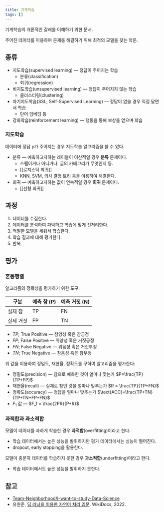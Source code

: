```yaml
---
title: 기계학습
tags: []
---
```


기계학습의 개론적인 갈래를 이해하기 위한 문서.

주어진 데이터를 이용하여 문제를 해결하기 위해 최적의 모델을 찾는 학문.

## 종류

- 지도학습(supervised learning) — 정답이 주어지는 학습
	- 분류(classification)
	- 회귀(regression)
- 비지도학습(unsupervised learning) — 정답이 주어지지 않는 학습
	- 클러스터링(clustering)
- 자기지도학습(SSL; Self-Supervised Learning) — 정답이 없을 경우 직접 달면서 학습
	- 단어 임베딩 등
- 강화학습(reinforcement learning) — 행동을 통해 보상을 얻으며 학습

### 지도학습

데이터에 정답 $y$가 주어지는 경우 지도학습 알고리즘을 쓸 수 있다.

- 분류 — 예측하고자하는 레이블이 이산적일 경우 **분류** 문제이다.
	- 스팸이거나 아니거나. 글의 카테고리가 무엇인지 등.
	- [[로지스틱 회귀]]
	- KNN, SVM, 의사 결정 트리 등을 이용하여 해결한다.
- 회귀 — 예측하고자하는 값이 연속적일 경우 **회귀** 문제이다.
	- [[선형 회귀]]

## 과정

1. 데이터를 수집한다.
2. 데이터를 분석하여 파악하고 학습에 맞게 전처리한다.
3. 적절한 모델을 세워서 학습한다.
4. 학습 결과에 대해 평가한다.
5. 반복

## 평가

### 혼동행렬

알고리즘의 정확성을 평가하기 위한 도구.

| 구분      | 예측 참 (P) | 예측 거짓 (N) |
| --------- | ------- | --------- |
| 실제 참   | TP      | FN        | 
| 실제 거짓 | FP        |  TN         |

- $TP$; True Positive — 참양성 혹은 참긍정
- $FP$; False Positive — 위양성 혹은 거짓긍정
- $FN$; False Negative — 위음성 혹은 거짓부정
- $TN$; True Negative — 참음성 혹은 참부정

위 값을 이용하여 정밀도, 재현율, 정확도를 구하여 알고리즘을 평가한다:

- 정밀도(precision) — 참으로 예측한 것이 얼마나 맞는가
	$P=\frac{TP}{TP+FP}$
- 재현율(recall) — 실제로 참인 것을 얼마나 맞추는가
	$R = \frac{TP}{TP+FN}$
- 정확도(accuracy) — 정답을 얼마나 맞추는가
	$\text{ACC}=\frac{TP+TN}{TP+TN+FP+FN}$
- $F_1$ 값 — $F_1 = \frac{2PR}{P+R}$

### 과적합과 과소적합

모델이 데이터를 과하게 학습한 경우 **과적합**(overfitting)이라고 한다.
- 학습 데이터에서는 높은 성능을 발휘하지만 평가 데이터에서는 성능이 떨어진다.
- dropout, early stopping을 활용한다.

모델이 충분히 데이터를 학습하지 못한 경우 **과소적합**(underfitting)이라고 한다.
- 학습 데이터에서도 높은 성능을 발휘하지 못한다.

## 참고

- [Team-Neighborhood/I-want-to-study-Data-Science](https://github.com/Team-Neighborhood/I-want-to-study-Data-Science)
- 유원준, [딥 러닝을 이용한 자연어 처리 입문](https://wikidocs.net/book/2155). WikiDocs, 2022.